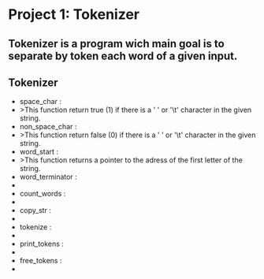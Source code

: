 # Project 1: Tokenizer

## Tokenizer is a program wich main goal is to separate by token each word of a given input.

## Tokenizer

 <ul>
<li>space_char :<li>
  >This function return true (1) if there is a ' ' or '\t' character in the given string.
 
<li>non_space_char :<li>
  >This function return false (0) if there is a ' ' or '\t' character in the given string.

<li>word_start :<li>
 >This function returns a pointer to the adress of the first letter of the string.
 
<li>word_terminator :<li>
 
<li>count_words :<li>
 
<li>copy_str :<li>

<li>tokenize :<li>
 
<li>print_tokens :<li>
 
<li>free_tokens :<li>
 
 </ul>

